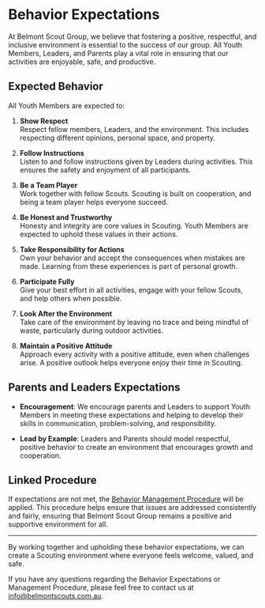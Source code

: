 # Behavior Expectations

At Belmont Scout Group, we believe that fostering a positive, respectful, and inclusive environment is essential to the success of our group. All Youth Members, Leaders, and Parents play a vital role in ensuring that our activities are enjoyable, safe, and productive.

## Expected Behavior

All Youth Members are expected to:

1. **Show Respect**  
   Respect fellow members, Leaders, and the environment. This includes respecting different opinions, personal space, and property.

2. **Follow Instructions**  
   Listen to and follow instructions given by Leaders during activities. This ensures the safety and enjoyment of all participants.

3. **Be a Team Player**  
   Work together with fellow Scouts. Scouting is built on cooperation, and being a team player helps everyone succeed.

4. **Be Honest and Trustworthy**  
   Honesty and integrity are core values in Scouting. Youth Members are expected to uphold these values in their actions.

5. **Take Responsibility for Actions**  
   Own your behavior and accept the consequences when mistakes are made. Learning from these experiences is part of personal growth.

6. **Participate Fully**  
   Give your best effort in all activities, engage with your fellow Scouts, and help others when possible.

7. **Look After the Environment**  
   Take care of the environment by leaving no trace and being mindful of waste, particularly during outdoor activities.

8. **Maintain a Positive Attitude**  
   Approach every activity with a positive attitude, even when challenges arise. A positive outlook helps everyone enjoy their time in Scouting.

## Parents and Leaders Expectations

- **Encouragement**: We encourage parents and Leaders to support Youth Members in meeting these expectations and helping to develop their skills in communication, problem-solving, and responsibility.
  
- **Lead by Example**: Leaders and Parents should model respectful, positive behavior to create an environment that encourages growth and cooperation.

## Linked Procedure

If expectations are not met, the [Behavior Management Procedure](../policies-safety/behavior-management) will be applied. This procedure helps ensure that issues are addressed consistently and fairly, ensuring that Belmont Scout Group remains a positive and supportive environment for all.

---

By working together and upholding these behavior expectations, we can create a Scouting environment where everyone feels welcome, valued, and safe.

If you have any questions regarding the Behavior Expectations or Management Procedure, please feel free to contact us at [info@belmontscouts.com.au](mailto:info@belmontscouts.com.au).
